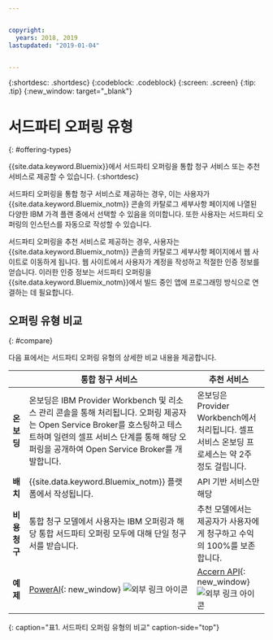 ```yaml
---


copyright:
  years: 2018, 2019
lastupdated: "2019-01-04"


---
```


{:shortdesc: .shortdesc}
{:codeblock: .codeblock}
{:screen: .screen}
{:tip: .tip}
{:new_window: target="_blank"}

# 서드파티 오퍼링 유형
{: #offering-types}

{{site.data.keyword.Bluemix}}에서 서드파티 오퍼링을 통합 청구 서비스 또는 추천 서비스로 제공할 수 있습니다.
{:shortdesc}

서드파티 오퍼링을 통합 청구 서비스로 제공하는 경우, 이는 사용자가 {{site.data.keyword.Bluemix_notm}} 콘솔의 카탈로그 세부사항 페이지에 나열된 다양한 IBM 가격 플랜 중에서 선택할 수 있음을 의미합니다. 또한 사용자는 서드파티 오퍼링의 인스턴스를 자동으로 작성할 수 있습니다.

서드파티 오퍼링을 추천 서비스로 제공하는 경우, 사용자는 {{site.data.keyword.Bluemix_notm}} 콘솔의 카탈로그 세부사항 페이지에서 웹 사이트로 이동하게 됩니다. 웹 사이트에서 사용자가 계정을 작성하고 적절한 인증 정보를 얻습니다. 이러한 인증 정보는 서드파티 오퍼링을 {{site.data.keyword.Bluemix_notm}}에서 빌드 중인 앱에 프로그래밍 방식으로 연결하는 데 필요합니다.

## 오퍼링 유형 비교
{: #compare}

다음 표에서는 서드파티 오퍼링 유형의 상세한 비교 내용을 제공합니다.

|  | 통합 청구 서비스  | 추천 서비스 |
|---|---|---|
| **온보딩** | 온보딩은 IBM Provider Workbench 및 리소스 관리 콘솔을 통해 처리됩니다. 오퍼링 제공자는 Open Service Broker를 호스팅하고 테스트하며 일련의 셀프 서비스 단계를 통해 해당 오퍼링을 공개하여 Open Service Broker를 개발합니다. |온보딩은 Provider Workbench에서 처리됩니다. 셀프 서비스 온보딩 프로세스는 약 2주 정도 걸립니다. |
| **배치** | {{site.data.keyword.Bluemix_notm}} 플랫폼에서 작성됩니다. | API 기반 서비스만 해당 |
| **비용 청구**  | 통합 청구 모델에서 사용자는 IBM 오퍼링과 해당 통합 서드파티 오퍼링 모두에 대해 단일 청구서를 받습니다. | 추천 모델에서는 제공자가 사용자에게 청구하고 수익의 100%를 보존합니다.  |
| **예제** | [PowerAI](https://{DomainName}/catalog/services/powerai){: new_window} ![외부 링크 아이콘](../icons/launch-glyph.svg "외부 링크 아이콘") | [Accern API](https://{DomainName}/catalog/services/accern-api){: new_window} ![외부 링크 아이콘](../icons/launch-glyph.svg "외부 링크 아이콘") |
{: caption="표1. 서드파티 오퍼링 유형의 비교" caption-side="top"}

